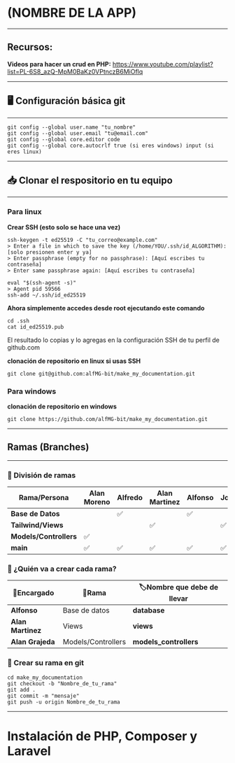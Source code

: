 # (NOMBRE DE LA APP)
---
## Recursos:

**Videos para hacer un crud en PHP:** https://www.youtube.com/playlist?list=PL-6S8_azQ-MpM0BaKz0VPtnczB6MiOflq

---

## 🖥️ Configuración básica git
---
```shell
git config --global user.name "tu_nombre"
git config --global user.email "tu@email.com"
git config --global core.editor code
git config --global core.autocrlf true (si eres windows) input (si eres linux)
```
---
## 📥 Clonar el respositorio en tu equipo
---
### Para linux

**Crear SSH (esto solo se hace una vez)**

```shell
ssh-keygen -t ed25519 -C "tu_correo@example.com"
> Enter a file in which to save the key (/home/YOU/.ssh/id_ALGORITHM):[solo presionen enter y ya]
> Enter passphrase (empty for no passphrase): [Aquí escribes tu contraseña]
> Enter same passphrase again: [Aquí escribes tu contraseña]
```

```shell
eval "$(ssh-agent -s)"
> Agent pid 59566
ssh-add ~/.ssh/id_ed25519
```

**Ahora simplemente accedes desde root ejecutando este comando**

```shell
cd .ssh
cat id_ed25519.pub
```

El resultado lo copias y lo agregas en la configuración SSH de tu perfil de github.com

**clonación de repositorio en linux si usas SSH**

```shell
git clone git@github.com:alfMG-bit/make_my_documentation.git
```

### Para windows

**clonación de repositorio en windows**

```shell
git clone https://github.com/alfMG-bit/make_my_documentation.git
```

---

## Ramas (Branches)
---
### 🔗 División de ramas

| Rama/Persona           | Alan Moreno | Alfredo | Alan Martinez | Alfonso | Job |
| ---------------------- | ----------- | ------- | ------------- | ------- | --- |
| **Base de Datos**      |             | ✅       |               | ✅       |     |
| **Tailwind/Views**     |             |         | ✅             |         | ✅   |
| **Models/Controllers** | ✅           |         |               |         |     |
| **main**               | ✅           | ✅       | ✅             | ✅       | ✅   |

### 👤 ¿Quién va a crear cada rama?

| 👤Encargado       | 🔗Rama             | 🏷️Nombre que debe de llevar |
| ----------------- | ------------------ | ---------------------------- |
| **Alfonso**       | Base de datos      | **database**                 |
| **Alan Martinez** | Views              | **views**                    |
| **Alan Grajeda**  | Models/Controllers | **models_controllers**       |

### 🔨 Crear su rama en git

```shell
cd make_my_documentation
git checkout -b "Nombre_de_tu_rama"
git add .
git commit -m "mensaje"
git push -u origin Nombre_de_tu_rama
```

---

# Instalación de PHP, Composer y Laravel

